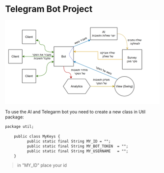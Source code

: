 # Telegram Bot Project

<img src="src/main/resources/diagram/projectDiagram.png" alt="diagram"/>

To use the AI and Telegarm bot you need to create a new class in Util package:

    package util;

        public class MyKeys {
              public static final String MY_ID = "";
              public static final String MY_BOT_TOKEN  = "";
              public static final String MY_USERNAME   = "";
        }

> in "MY_ID" place your id